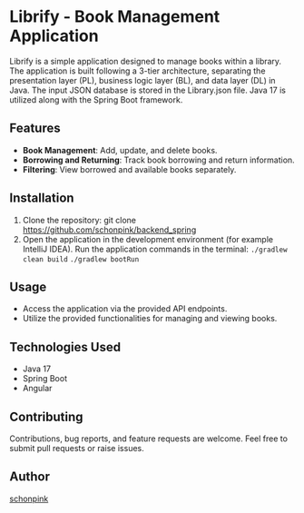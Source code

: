 # Librify - Book Management Application

Librify is a simple application designed to manage books within a library. The application is built following a 3-tier architecture, separating the presentation layer (PL), business logic layer (BL), and data layer (DL) in Java. The input JSON database is stored in the Library.json file. Java 17 is utilized along with the Spring Boot framework.

## Features

- **Book Management**: Add, update, and delete books.
- **Borrowing and Returning**: Track book borrowing and return information.
- **Filtering**: View borrowed and available books separately.

## Installation

1. Clone the repository: git clone https://github.com/schonpink/backend_spring
2. Open the application in the development environment (for example IntelliJ IDEA). Run the application commands in the terminal: 
`./gradlew clean build`
`./gradlew bootRun` 

## Usage
- Access the application via the provided API endpoints.
- Utilize the provided functionalities for managing and viewing books.

## Technologies Used

- Java 17
- Spring Boot
- Angular 

## Contributing
Contributions, bug reports, and feature requests are welcome. Feel free to submit pull requests or raise issues.

## Author
[schonpink](https://github.com/schonpink)  


